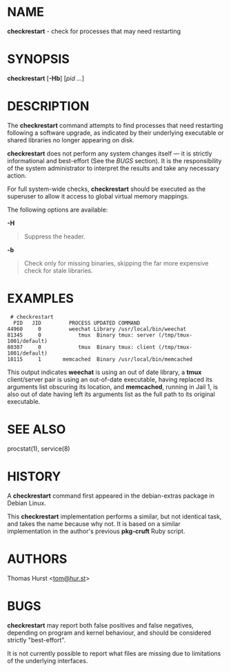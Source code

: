 # NAME

**checkrestart** - check for processes that may need restarting

# SYNOPSIS

**checkrestart** \[**-Hb**] \[*pid&nbsp;...*]

# DESCRIPTION

The **checkrestart** command attempts to find processes that need restarting following a software upgrade, as indicated by their underlying executable or shared libraries no longer appearing on disk.

**checkrestart** does not perform any system changes itself &#8212; it is strictly informational and best-effort (See the *BUGS* section). It is the responsibility of the system administrator to interpret the results and take any necessary action.

For full system-wide checks, **checkrestart** should be executed as the superuser to allow it access to global virtual memory mappings.

The following options are available:

**-H**

> Suppress the header.

**-b**

> Check only for missing binaries, skipping the far more expensive check for stale
> libraries.

# EXAMPLES

	 # checkrestart
	  PID   JID         PROCESS UPDATED COMMAND
	44960     0         weechat Library /usr/local/bin/weechat
	81345     0            tmux  Binary tmux: server (/tmp/tmux-1001/default)
	80307     0            tmux  Binary tmux: client (/tmp/tmux-1001/default)
	18115     1       memcached  Binary /usr/local/bin/memcached

This output indicates **weechat** is using an out of date library, a **tmux** client/server pair is using an out-of-date executable, having replaced its arguments list obscuring its location, and **memcached**, running in Jail 1, is also out of date having left its arguments list as the full path to its original executable.

# SEE ALSO

procstat(1), service(8)

# HISTORY

A **checkrestart** command first appeared in the debian-extras package in Debian Linux.

This **checkrestart** implementation performs a similar, but not identical task, and takes the name because why not. It is based on a similar implementation in the author's previous **pkg-cruft** Ruby script.

# AUTHORS

Thomas Hurst &lt;tom@hur.st&gt;

# BUGS

**checkrestart** may report both false positives and false negatives, depending on program and kernel behaviour, and should be considered strictly "best-effort".

It is not currently possible to report what files are missing due to limitations of the underlying interfaces.

